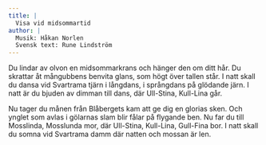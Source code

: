 ```yaml
---
title: |
  Visa vid midsommartid
author: |
  Musik: Håkan Norlen
  Svensk text: Rune Lindström
---
```

Du lindar av olvon en midsommarkrans
och hänger den om ditt hår.
Du skrattar åt mångubbens benvita glans,
som högt över tallen står.
I natt skall du dansa vid Svartrama tjärn
i långdans, i språngdans på glödande järn.
I natt är du bjuden av dimman till dans,
där Ull-Stina, Kull-Lina går.

Nu tager du månen från Blåbergets kam
att ge dig en glorias sken.
Och ynglet som avlas i gölarnas slam
blir fålar på flygande ben.
Nu far du till Mosslinda, Mosslunda mor,
där Ull-Stina, Kull-Lina, Gull-Fina bor.
I natt skall du somna vid Svartrama damm
där natten och mossan är len.